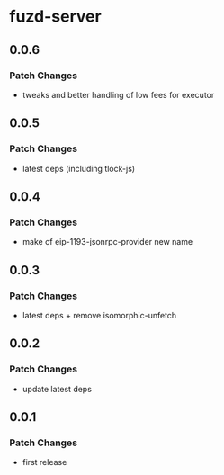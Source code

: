 # fuzd-server

## 0.0.6

### Patch Changes

- tweaks and better handling of low fees for executor

## 0.0.5

### Patch Changes

- latest deps (including tlock-js)

## 0.0.4

### Patch Changes

- make of eip-1193-jsonrpc-provider new name

## 0.0.3

### Patch Changes

- latest deps + remove isomorphic-unfetch

## 0.0.2

### Patch Changes

- update latest deps

## 0.0.1

### Patch Changes

- first release
